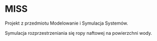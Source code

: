 # MISS
Projekt z przedmiotu Modelowanie i Symulacja Systemów.

Symulacja rozprzestrzeniania się ropy naftowej na powierzchni wody.
